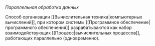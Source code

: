 *Параллельная обработка данных*

Способ организации [[Вычислительная техника|компьютерных вычислений]], при котором системы [[Программное обеспечение|программного обеспечения]] разрабатываются как набор взаимодействующих [[Процесс|вычислительных процессов]], работающих параллельно (одновременно).

